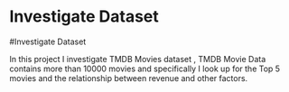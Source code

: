 # Investigate Dataset

#Investigate Dataset 

In this project I investigate TMDB Movies dataset , 
TMDB Movie Data contains more than 10000 movies and specifically
I look up for the Top 5 movies and the relationship between revenue and other factors.

